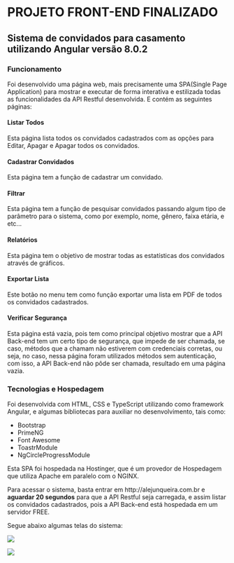# PROJETO FRONT-END FINALIZADO

## Sistema de convidados para casamento utilizando Angular versão 8.0.2

### Funcionamento
<p>Foi desenvolvido uma página web, mais precisamente uma SPA(Single Page Application) para mostrar e executar de forma interativa e estilizada todas as funcionalidades da API Restful desenvolvida. E contém as seguintes páginas:</p>

#### Listar Todos
<p>Esta página lista todos os convidados cadastrados com as opções para Editar, Apagar e Apagar todos os convidados.</p>

#### Cadastrar Convidados
<p>Esta página tem a função de cadastrar um convidado.</p>
  
#### Filtrar
<p> Esta página tem a função de pesquisar convidados passando algum tipo de parâmetro para o sistema, como por exemplo, nome, gênero, faixa etária, e etc...</p>

#### Relatórios
<p> Esta página tem o objetivo de mostrar todas as estatísticas dos convidados através de gráficos.</p>

#### Exportar Lista
<p> Este botão no menu tem como função exportar uma lista em PDF de todos os convidados cadastrados.</p>

#### Verificar Segurança
<p> Esta página está vazia, pois tem como principal objetivo mostrar que a API Back-end tem um certo tipo de segurança, que impede de ser chamada, se caso, métodos que a chamam não estiverem com credenciais corretas, ou seja, no caso, nessa página foram utilizados métodos sem autenticação, com isso, a API Back-end não pôde ser chamada, resultado em uma página vazia.</p>

### Tecnologias e Hospedagem
<p>Foi desenvolvida com HTML, CSS e TypeScript utilizando como framework Angular, e algumas bibliotecas para auxiliar no desenvolvimento, tais como:
<ul>
  <li>Bootstrap</li>
  <li>PrimeNG</li>
  <li>Font Awesome</li>
  <li>ToastrModule</li>
  <li>NgCircleProgressModule</li>
</ul>
<p>Esta SPA foi hospedada na Hostinger, que é um provedor de Hospedagem que utiliza Apache em paralelo com o NGINX.</p>

<p>Para acessar o sistema, basta entrar em http://alejunqueira.com.br e <b>aguardar 20 segundos</b> para que a API Restful seja carregada, e assim listar os convidados cadastrados, pois a API Back-end está hospedada em um servidor FREE.</p>
  
<p>Segue abaixo algumas telas do sistema:</p>

<p><img src="http://alejunqueira.com.br/img/listagem-dos-convidados.png"></p>

<p><img src="http://alejunqueira.com.br/img/graficos2.png"></p>



